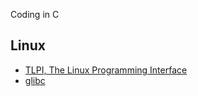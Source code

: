 Coding in C

## Linux

- [TLPI, The Linux Programming Interface](https://man7.org/tlpi/)
- [glibc](https://www.gnu.org/software/libc/)